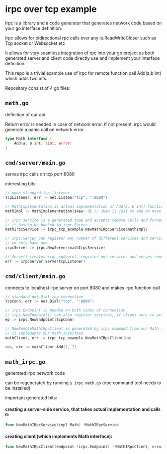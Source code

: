 # irpc over tcp example
Irpc is a library and a code generator that generates network code based on your go interface definition.

Irpc allows for bidirectional rpc calls over any io.ReadWriteCloser such as Tcp socket or Websocket etc

It allows for very seamless integration of rpc into your go project as both generated server and client code directly use and implement your interface definition. 

This repo is a trivial example use of irpc for remote function call Add(a,b int) which adds two ints.

Repository consist of 4 go files:

## `math.go`
definition of our api.

Return error is needed in case of network error. If not present, irpc would generate a panic call on network error
```go
type Math interface {
	Add(a, b int) (int, error)
}
```

## `cmd/server/main.go`
serves irpc calls on tcp port 8080

interesting bits:
```go
// open standard tcp listener
tcpListener, err := net.Listen("tcp", ":8080")

// MathImplementation is actual implementation of Add(a, b int) function
mathImpl := MathImplementation{skew: 8} // skew is just to add on more bit of complexity to otherwise nonsensical remote add function

// irpc service is a generated type and accepts remote calls and forwards them to corresponding functions on mathImpl
// it has to be hooked to irpc.Server
mathIrpcService := irpc_tcp_example.NewMathIRpcService(mathImpl)

// irpc.Server can register any number of different services and service versions
// we only have one
irpcServer := irpc.NewServer(mathIrpcService)

// Serve() creates irpc endpoint, register our services and serves remote calls on port 8080
err := irpcServer.Serve(tcpListener)
```
## `cmd/client/main.go` 
connects to localhost irpc server on port 8080 and makes irpc function call

```go
// standard net.Dial tcp connection
tcpConn, err := net.Dial("tcp", ":8080")

// irpc.Endpoint is needed on both sides of connection.
// irpc.NewEndpoint() can also register services, if client were to provide services to the server. we don't need that here
ep := irpc.NewEndpoint(tcpConn)

// NewRemoteMathIRpcClient is generated by irpc command from our Math interface
// it implements our Math interface
mathClient, err := irpc_tcp_example.NewMathIRpcClient(ep)

res, err := mathClient.Add(1, 2)
```

## `math_irpc.go`
generated irpc network code

can be regenerated by running `$ irpc math.go` (irpc command tool needs to be installed)

important generated bits:

#### creating a server-side service, that takes actual implementation and calls it:
```go
func NewMathIRpcService(impl Math) *MathIRpcService
```
#### creating client (which implements Math interface):
```go
func NewMathIRpcClient(endpoint *irpc.Endpoint) (*MathIRpcClient, error)
```